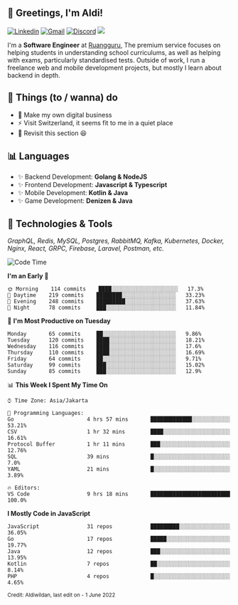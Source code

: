 <!-- Greetings -->
## 👋 Greetings, I'm Aldi!

<!-- Social Media -->
[![Linkedin](https://img.shields.io/badge/-aldiwildan-blue?style=flat&logo=Linkedin&logoColor=white)](https://www.linkedin.com/in/aldiwildan/)
[![Gmail](https://img.shields.io/badge/-aldiwild77@gmail.com-c14438?style=flat&logo=Gmail&logoColor=white)](mailto:aldiwild77@gmail.com)
[![Discord](https://img.shields.io/badge/-Chroma-5663F7?style=flat&logo=Discord&logoColor=white)](https://discord.gg/BUxraQ8)
![](https://komarev.com/ghpvc/?username=aldiwildan77&label=Visitor&color=2bbc8a)

<!-- Introduction -->
I'm a **Software Engineer** at [Ruangguru](https://ruangguru.com), The premium service focuses on helping students in understanding school curriculums, as well as helping with exams, particularly standardised tests. Outside of work, I run a freelance web and mobile development projects, but mostly I learn about backend in depth.

## 📃 Things (to / wanna) do
- 🐝 Make my own digital business
- ⚡ Visit Switzerland, it seems fit to me in a quiet place
- 🌱 Revisit this section 😆

## 📊 Languages
- ✨ Backend Development: **Golang & NodeJS**
- ✨ Frontend Development: **Javascript & Typescript**
- ✨ Mobile Development: **Kotlin & Java**
- ✨ Game Development: **Denizen & Java**

## 🔧 Technologies & Tools
*GraphQL, Redis, MySQL, Postgres, RabbitMQ, Kafka, Kubernetes, Docker, Nginx, React, GRPC, Firebase, Laravel, Postman, etc.*

<!--START_SECTION:waka-->
![Code Time](http://img.shields.io/badge/Code%20Time-736%20hrs%2016%20mins-blue)

**I'm an Early 🐤** 

```text
🌞 Morning    114 commits    ████░░░░░░░░░░░░░░░░░░░░░   17.3% 
🌆 Daytime    219 commits    ████████░░░░░░░░░░░░░░░░░   33.23% 
🌃 Evening    248 commits    █████████░░░░░░░░░░░░░░░░   37.63% 
🌙 Night      78 commits     ███░░░░░░░░░░░░░░░░░░░░░░   11.84%

```
📅 **I'm Most Productive on Tuesday** 

```text
Monday       65 commits     ██░░░░░░░░░░░░░░░░░░░░░░░   9.86% 
Tuesday      120 commits    ████░░░░░░░░░░░░░░░░░░░░░   18.21% 
Wednesday    116 commits    ████░░░░░░░░░░░░░░░░░░░░░   17.6% 
Thursday     110 commits    ████░░░░░░░░░░░░░░░░░░░░░   16.69% 
Friday       64 commits     ██░░░░░░░░░░░░░░░░░░░░░░░   9.71% 
Saturday     99 commits     ███░░░░░░░░░░░░░░░░░░░░░░   15.02% 
Sunday       85 commits     ███░░░░░░░░░░░░░░░░░░░░░░   12.9%

```


📊 **This Week I Spent My Time On** 

```text
⌚︎ Time Zone: Asia/Jakarta

💬 Programming Languages: 
Go                       4 hrs 57 mins       █████████████░░░░░░░░░░░░   53.21% 
CSV                      1 hr 32 mins        ████░░░░░░░░░░░░░░░░░░░░░   16.61% 
Protocol Buffer          1 hr 11 mins        ███░░░░░░░░░░░░░░░░░░░░░░   12.76% 
SQL                      39 mins             █░░░░░░░░░░░░░░░░░░░░░░░░   7.0% 
YAML                     21 mins             █░░░░░░░░░░░░░░░░░░░░░░░░   3.89%

🔥 Editors: 
VS Code                  9 hrs 18 mins       █████████████████████████   100.0%

```

**I Mostly Code in JavaScript** 

```text
JavaScript               31 repos            █████████░░░░░░░░░░░░░░░░   36.05% 
Go                       17 repos            █████░░░░░░░░░░░░░░░░░░░░   19.77% 
Java                     12 repos            ███░░░░░░░░░░░░░░░░░░░░░░   13.95% 
Kotlin                   7 repos             ██░░░░░░░░░░░░░░░░░░░░░░░   8.14% 
PHP                      4 repos             █░░░░░░░░░░░░░░░░░░░░░░░░   4.65%

```



<!--END_SECTION:waka-->

<sub>Credit: Aldiwildan, last edit on - 1 June 2022</sub>
